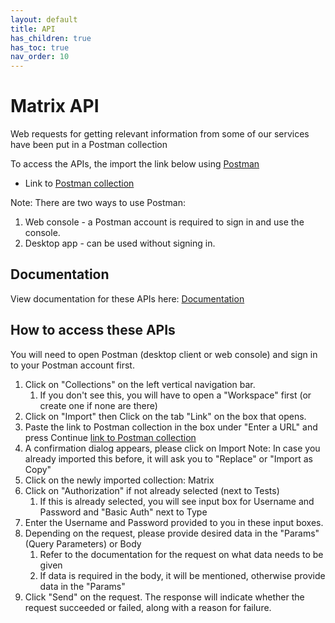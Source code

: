 ```yaml
---
layout: default
title: API
has_children: true
has_toc: true
nav_order: 10
---
```


# Matrix API
Web requests for getting relevant information from some of our services have been put in a Postman collection

To access the APIs, the import the link below using [Postman](https://www.postman.com)

- Link to [Postman collection](https://www.getpostman.com/collections/a41502dfa9b37c964177)

Note:
There are two ways to use Postman:
1. Web console - a Postman account is required to sign in and use the console.
2. Desktop app - can be used without signing in.

## Documentation

View documentation for these APIs here: 
[Documentation](https://documenter.getpostman.com/view/2593073/UVktqZWQ)

## How to access these APIs

You will need to open Postman (desktop client or web console) and sign in to your Postman account first.

1. Click on "Collections" on the left vertical navigation bar.
   1. If you don't see this, you will have to open a "Workspace" first (or create one if none are there)
2. Click on "Import" then Click on the tab "Link" on the box that opens. 
3. Paste the link to Postman collection in the box under "Enter a URL" and press Continue
   [link to Postman collection](https://www.getpostman.com/collections/a41502dfa9b37c964177)
4. A confirmation dialog appears, please click on Import
   Note: In case you already imported this before, it will ask you to "Replace" or "Import as Copy"
5. Click on the newly imported collection: Matrix
6. Click on "Authorization" if not already selected (next to Tests)
   1. If this is already selected, you will see input box for Username and Password and "Basic Auth" next to Type
7. Enter the Username and Password provided to you in these input boxes.
8. Depending on the request, please provide desired data in the "Params" (Query Parameters) or Body
   1. Refer to the documentation for the request on what data needs to be given
   2. If data is required in the body, it will be mentioned, otherwise provide data in the "Params"
9. Click "Send" on the request. The response will indicate whether the request succeeded or failed, along with a reason for failure.
